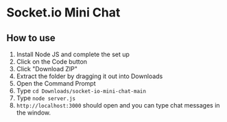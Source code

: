 # Socket.io Mini Chat
## How to use
1. Install Node JS and complete the set up
2. Click on the Code button
3. Click "Download ZIP"
4. Extract the folder by dragging it out into Downloads
5. Open the Command Prompt
6. Type `cd Downloads/socket-io-mini-chat-main`
7. Type `node server.js`
8. `http://localhost:3000` should open and you can type chat messages in the window.
